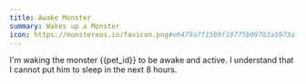 ```yaml
---
title: Awake Monster
summary: Wakes up a Monster
icon: https://monstereos.io/favicon.png#e6479a7f15b9f19775b09703a5973af41e6e6c0eefbe0c09b9f032a286248b74
---
```

I'm waking the monster {{pet_id}} to be awake and active. I understand that I cannot put him to sleep in the next 8 hours.
